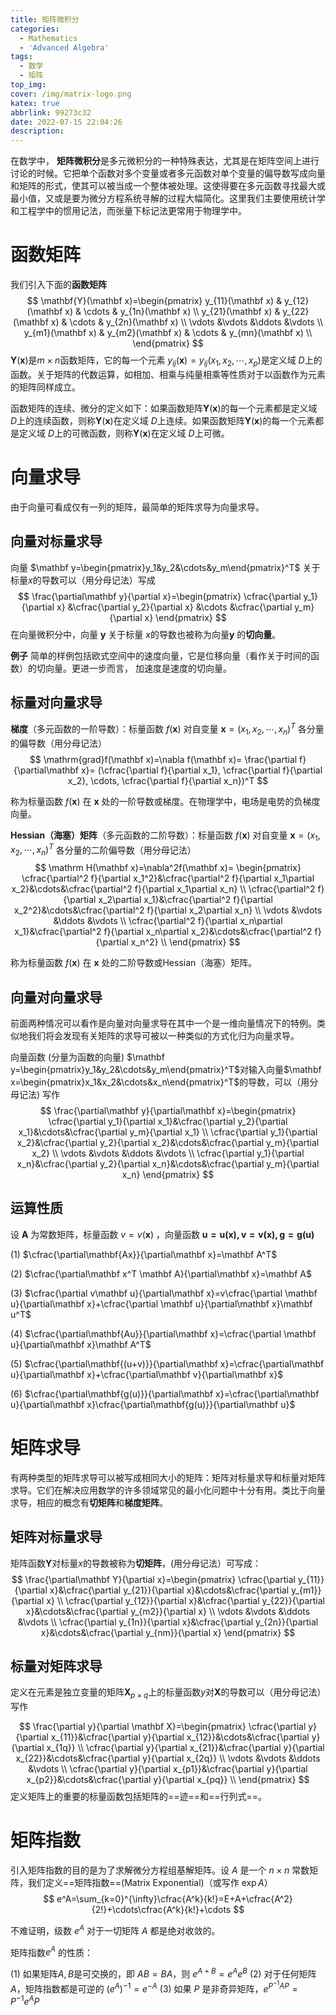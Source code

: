 ```yaml
---
title: 矩阵微积分
categories:
  - Mathematics
  - 'Advanced Algebra'
tags:
  - 数学
  - 矩阵
top_img: 
cover: /img/matrix-logo.png
katex: true
abbrlink: 99273c32
date: 2022-07-15 22:04:26
description:
---
```


在数学中， **矩阵微积分**是多元微积分的一种特殊表达，尤其是在矩阵空间上进行讨论的时候。它把单个函数对多个变量或者多元函数对单个变量的偏导数写成向量和矩阵的形式，使其可以被当成一个整体被处理。这使得要在多元函数寻找最大或最小值，又或是要为微分方程系统寻解的过程大幅简化。这里我们主要使用统计学和工程学中的惯用记法，而张量下标记法更常用于物理学中。

# 函数矩阵

我们引入下面的**函数矩阵** 
$$
\mathbf{Y}(\mathbf x)=\begin{pmatrix}
y_{11}(\mathbf x) & y_{12}(\mathbf x) & \cdots & y_{1n}(\mathbf x) \\ 
y_{21}(\mathbf x) & y_{22}(\mathbf x) & \cdots & y_{2n}(\mathbf x) \\ 
\vdots &\vdots &\ddots &\vdots \\ 
y_{m1}(\mathbf x) & y_{m2}(\mathbf x) & \cdots & y_{mn}(\mathbf x) \\ 
\end{pmatrix}
$$
$\mathbf{Y}(\mathbf x)$是$m\times n$函数矩阵，它的每一个元素 $y_{ij}(\mathbf x)=y_{ij}(x_1,x_2,\cdots,x_p)$是定义域 $D$上的函数。关于矩阵的代数运算，如相加、相乘与纯量相乘等性质对于以函数作为元素的矩阵同样成立。

函数矩阵的连续、微分的定义如下：如果函数矩阵$\mathbf{Y}(\mathbf x)$的每一个元素都是定义域 $D$上的连续函数，则称$\mathbf{Y}(\mathbf x)$在定义域 $D$上连续。如果函数矩阵$\mathbf{Y}(\mathbf x)$的每一个元素都是定义域 $D$上的可微函数，则称$\mathbf{Y}(\mathbf x)$在定义域 $D$上可微。

# 向量求导

由于向量可看成仅有一列的矩阵，最简单的矩阵求导为向量求导。

## 向量对标量求导

向量 $\mathbf y=\begin{pmatrix}y_1&y_2&\cdots&y_m\end{pmatrix}^T$ 关于标量$x$的导数可以（用分母记法）写成
$$
\frac{\partial\mathbf y}{\partial x}=\begin{pmatrix}
\cfrac{\partial y_1}{\partial x}
&\cfrac{\partial y_2}{\partial x}
&\cdots
&\cfrac{\partial y_m}{\partial x}
\end{pmatrix}
$$
在向量微积分中，向量 $\mathbf {y}$ 关于标量 $x$的导数也被称为向量$\mathbf {y}$ 的**切向量**。

**例子** 简单的样例包括欧式空间中的速度向量，它是位移向量（看作关于时间的函数）的切向量。更进一步而言， 加速度是速度的切向量。

## 标量对向量求导

**梯度**（多元函数的一阶导数）：标量函数 $f(\mathbf x)$ 对自变量 $\mathbf x=(x_1,x_2,\cdots,x_n)^T$ 各分量的偏导数（用分母记法）
$$
\mathrm{grad}f(\mathbf x)=\nabla f(\mathbf x)=
\frac{\partial f}{\partial\mathbf x}=
(\cfrac{\partial f}{\partial x_1},
\cfrac{\partial f}{\partial x_2},
\cdots,
\cfrac{\partial f}{\partial x_n})^T
$$

称为标量函数 $f(\mathbf x)$ 在 $\mathbf x$ 处的一阶导数或梯度。在物理学中，电场是电势的负梯度向量。

**Hessian（海塞）矩阵**（多元函数的二阶导数）：标量函数 $f(\mathbf x)$ 对自变量 $\mathbf x=(x_1,x_2,\cdots,x_n)^T$ 各分量的二阶偏导数（用分母记法）
$$
\mathrm H(\mathbf x)=\nabla^2f(\mathbf x)=
\begin{pmatrix}
\cfrac{\partial^2 f}{\partial x_1^2}&\cfrac{\partial^2 f}{\partial x_1\partial x_2}&\cdots&\cfrac{\partial^2 f}{\partial x_1\partial x_n} \\
\cfrac{\partial^2 f}{\partial x_2\partial x_1}&\cfrac{\partial^2 f}{\partial x_2^2}&\cdots&\cfrac{\partial^2 f}{\partial x_2\partial x_n} \\
\vdots &\vdots &\ddots &\vdots \\ 
\cfrac{\partial^2 f}{\partial x_n\partial x_1}&\cfrac{\partial^2 f}{\partial x_n\partial x_2}&\cdots&\cfrac{\partial^2 f}{\partial x_n^2} \\
\end{pmatrix}
$$

称为标量函数 $f(\mathbf x)$ 在 $\mathbf x$ 处的二阶导数或Hessian（海塞）矩阵。

## 向量对向量求导

前面两种情况可以看作是向量对向量求导在其中一个是一维向量情况下的特例。类似地我们将会发现有关矩阵的求导可被以一种类似的方式化归为向量求导。

向量函数 (分量为函数的向量) $\mathbf y=\begin{pmatrix}y_1&y_2&\cdots&y_m\end{pmatrix}^T$对输入向量$\mathbf x=\begin{pmatrix}x_1&x_2&\cdots&x_n\end{pmatrix}^T$的导数，可以（用分母记法) 写作
$$
\frac{\partial\mathbf y}{\partial\mathbf x}=\begin{pmatrix}
\cfrac{\partial y_1}{\partial x_1}&\cfrac{\partial y_2}{\partial x_1}&\cdots&\cfrac{\partial y_m}{\partial x_1} \\
\cfrac{\partial y_1}{\partial x_2}&\cfrac{\partial y_2}{\partial x_2}&\cdots&\cfrac{\partial y_m}{\partial x_2} \\
\vdots &\vdots &\ddots &\vdots \\ 
\cfrac{\partial y_1}{\partial x_n}&\cfrac{\partial y_2}{\partial x_n}&\cdots&\cfrac{\partial y_m}{\partial x_n} 
\end{pmatrix}
$$
## 运算性质

设 $\mathbf A$ 为常数矩阵，标量函数 $v=v(\mathbf x)$ ，向量函数 $\mathbf{u=u(x),v=v(x),g=g(u)}$

(1) $\cfrac{\partial\mathbf{Ax}}{\partial\mathbf x}=\mathbf A^T$  

(2) $\cfrac{\partial\mathbf x^T \mathbf A}{\partial\mathbf x}=\mathbf A$  

(3) $\cfrac{\partial v\mathbf u}{\partial\mathbf x}=v\cfrac{\partial \mathbf u}{\partial\mathbf x}+\cfrac{\partial \mathbf u}{\partial\mathbf x}\mathbf u^T$

(4) $\cfrac{\partial\mathbf{Au}}{\partial\mathbf x}=\cfrac{\partial \mathbf u}{\partial\mathbf x}\mathbf A^T$

(5) $\cfrac{\partial\mathbf{(u+v)}}{\partial\mathbf x}=\cfrac{\partial\mathbf u}{\partial\mathbf x}+\cfrac{\partial\mathbf v}{\partial\mathbf x}$

(6) $\cfrac{\partial\mathbf{g(u)}}{\partial\mathbf x}=\cfrac{\partial\mathbf u}{\partial\mathbf x}\cfrac{\partial\mathbf{g(u)}}{\partial\mathbf u}$

# 矩阵求导

有两种类型的矩阵求导可以被写成相同大小的矩阵：矩阵对标量求导和标量对矩阵求导。它们在解决应用数学的许多领域常见的最小化问题中十分有用。类比于向量求导，相应的概念有**切矩阵**和**梯度矩阵**。

## 矩阵对标量求导

矩阵函数$\mathbf Y$对标量$x$的导数被称为**切矩阵**，(用分母记法）可写成：
$$
\frac{\partial\mathbf Y}{\partial x}=\begin{pmatrix}
\cfrac{\partial y_{11}}{\partial x}&\cfrac{\partial y_{21}}{\partial x}&\cdots&\cfrac{\partial y_{m1}}{\partial x} \\
\cfrac{\partial y_{12}}{\partial x}&\cfrac{\partial y_{22}}{\partial x}&\cdots&\cfrac{\partial y_{m2}}{\partial x} \\
\vdots &\vdots &\ddots &\vdots \\ 
\cfrac{\partial y_{1n}}{\partial x}&\cfrac{\partial y_{2n}}{\partial x}&\cdots&\cfrac{\partial y_{nm}}{\partial x} 
\end{pmatrix}
$$

## 标量对矩阵求导

定义在元素是独立变量的矩阵$\mathbf X_{p\times q}$上的标量函数$y$对$\mathbf X$的导数可以（用分母记法）写作

$$
\frac{\partial y}{\partial \mathbf X}=\begin{pmatrix}
\cfrac{\partial y}{\partial x_{11}}&\cfrac{\partial y}{\partial x_{12}}&\cdots&\cfrac{\partial y}{\partial x_{1q}} \\
\cfrac{\partial y}{\partial x_{21}}&\cfrac{\partial y}{\partial x_{22}}&\cdots&\cfrac{\partial y}{\partial x_{2q}} \\
\vdots &\vdots &\ddots &\vdots \\ 
\cfrac{\partial y}{\partial x_{p1}}&\cfrac{\partial y}{\partial x_{p2}}&\cdots&\cfrac{\partial y}{\partial x_{pq}} \\
\end{pmatrix}
$$
定义矩阵上的重要的标量函数包括矩阵的==迹==和==行列式==。

# 矩阵指数

引入矩阵指数的目的是为了求解微分方程组基解矩阵。设 $A$ 是一个 $n\times n$ 常数矩阵，我们定义==矩阵指数==(Matrix Exponential)（或写作 $\exp A$）  
$$
e^A=\sum_{k=0}^{\infty}\cfrac{A^k}{k!}=E+A+\cfrac{A^2}{2!}+\cdots\cfrac{A^k}{k!}+\cdots
$$

不难证明，级数 $e^A$ 对于一切矩阵 $A$ 都是绝对收敛的。

矩阵指数$e^A$ 的性质：

(1) 如果矩阵$A,B$是可交换的，即 $AB=BA$，则 $e^{A+B}=e^Ae^B$
(2) 对于任何矩阵 $A$，矩阵指数都是可逆的 $(e^A)^{-1}=e^{-A}$
(3) 如果 $P$ 是非奇异矩阵，$e^{P^{-1}AP}=P^{-1}e^AP$

